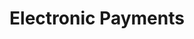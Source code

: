 ---
layout: work
permalink: /project/epay
keyword: work
title: Electronic Payments
logo: /img/ep/ep-logo.png
logo-alt: Direct Deposit and Direct Payment logos
hero: /img/ep/ep-hero.jpg
hero-alt: x-x-x-x-x-x
funding: National Automated Clearing House Association (NACHA)
year: 2011&ndash;2016
link: https://electronicpayments.org
link-print: electronicpayments.org
role-1: Brand Strategist
role-2: Information Architect
role-3: Content Strategist
role-4: UX Designer
role-5: Front-End Developer
two-1: /img/ep/ep-ipad-2.png
two-1-alt: Electronic Payments on iPad
two-2: /img/ep/ep-ipad-1.png
two-2-alt: Electronic Payments on iPad
bio-1: x-x-x-x-x-x-x-x-.
bio-2: x-x-x-x-x-x-x-x-.
bio-3: x-x-x-x-x-x-x-x-.
three: /img/ep/ep-desktop.png
three-alt: Electronic Payments home page on a desktop
---